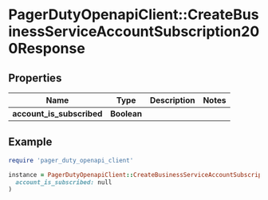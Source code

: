 # PagerDutyOpenapiClient::CreateBusinessServiceAccountSubscription200Response

## Properties

| Name | Type | Description | Notes |
| ---- | ---- | ----------- | ----- |
| **account_is_subscribed** | **Boolean** |  |  |

## Example

```ruby
require 'pager_duty_openapi_client'

instance = PagerDutyOpenapiClient::CreateBusinessServiceAccountSubscription200Response.new(
  account_is_subscribed: null
)
```

